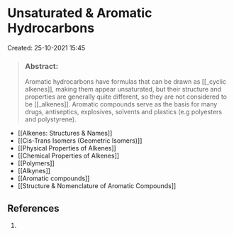 # Unsaturated & Aromatic Hydrocarbons
Created: 25-10-2021 15:45

> ### **Abstract:**
> Aromatic hydrocarbons have formulas that can be drawn as [[_cyclic alkenes]], making them appear unsaturated, but their structure and properties are generally quite different, so they are not considered to be [[_alkenes]]. Aromatic compounds serve as the basis for many drugs, antiseptics, explosives, solvents and plastics (e.g polyesters and polystyrene).

* [[Alkenes: Structures & Names]]
* [[Cis-Trans Isomers (Geometric Isomers)]]
* [[Physical Properties of Alkenes]]
* [[Chemical Properties of Alkenes]]
* [[Polymers]] 
* [[Alkynes]]
* [[Aromatic compounds]]
* [[Structure & Nomenclature of Aromatic Compounds]]

## References
1. 
